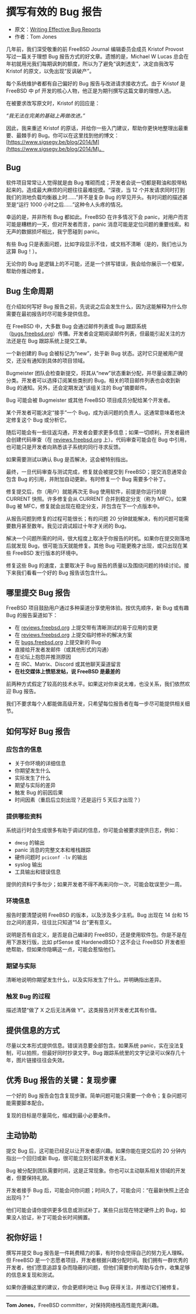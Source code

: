 # 撰写有效的 Bug 报告

- 原文：[Writing Effective Bug Reports](https://freebsdfoundation.org/our-work/journal/browser-based-edition/embedded-2/writing-effective-bug-reports/)
- 作者：Tom Jones

几年前，我们深受敬重的前 FreeBSD Journal 编辑委员会成员 Kristof Provost 写过一篇关于理想 Bug 报告方式的好文章。遗憾的是，Michael W Lucas 总会在年初就用光我们每期讽刺的额度，所以为了避免“讽刺透支”，决定由我改写 Kristof 的原文，以免出现“反讽破产”。

每个系统维护者都有自己偏好的 Bug 报告与改进请求接收方式。由于 Kristof 是 FreeBSD 中 pf 开发的核心人物，他正是为期刊撰写这篇文章的理想人选。

在被要求改写原文时，Kristof 的回应是：

*“我无法在完美的基础上再做改进。”*

因此，我来重述 Kristof 的原话，并给你一些入门建议，帮助你更快地整理出最重要、最棘手的 Bug。你可以在这里找到他的博文：[https://www.sigsegv.be/blog/2014/M](https://www.sigsegv.be/blog/2014/M)。



## Bug

软件项目常常让人觉得就是由 Bug 堆砌而成；开发者会说一切都是鞋油和胶带粘起来的。造成最大麻烦的问题往往最难捉摸。“深夜，当 12 个并发请求同时打到我们的测地负载均衡器上时……”并不是复杂 Bug 的罕见开头。有时问题的描述甚至是“运行 1000 小时之后……”这种令人头疼的情况。

幸运的是，并非所有 Bug 都如此。FreeBSD 在许多情况下会 panic，对用户而言可能是糟糕的一天，但对开发者而言，panic 消息可能是定位问题的重要线索。和无声的数据损坏相比，我宁愿碰到 panic。

有些 Bug 只是表面问题，比如字段显示不佳，或文档不清晰（是的，我们也认为这算 Bug！）。

无论你的 Bug 是逻辑上的不可能，还是一个拼写错误，我会给你展示一个框架，帮助你推动修复。



## Bug 生命周期

在介绍如何写好 Bug 报告之前，先说说之后会发生什么，因为这能解释为什么你需要在最初报告时尽可能多提供信息。

在 FreeBSD 中，大多数 Bug 会通过邮件列表或 Bug 跟踪系统（[bugs.freebsd.org](https://bugs.freebsd.org/)）传播。开发者会定期阅读邮件列表，但最能引起关注的方法还是在 Bug 跟踪系统上提交工单。

一个新创建的 Bug 会被标记为“new”，处于新 Bug 状态。这时它只是被用户提交，还没有通知到具体的项目领域。

Bugmeister 团队会检查新提交，将其从“new”状态重新分配，并尽量设置正确的分类。开发者可以选择订阅某些类别的 Bug。相关的项目邮件列表也会收到新 Bug 的通知。另外，还会定期发送“该组关注的 Bug”摘要邮件。

Bug 可能会被 Bugmeister 或其他 FreeBSD 项目成员分配给某个开发者。

某个开发者可能决定“接手”一个 Bug，成为该问题的负责人。这通常意味着他决定修复这个 Bug 或分析它。

随后可能会有一些往返沟通，开发者会要求更多信息；如果一切顺利，开发者最终会创建代码审查（在 [reviews.freebsd.org](https://reviews.freebsd.org) 上）。代码审查可能会在 Bug 中引用，也可能只是开发者向熟悉该子系统的同行寻求反馈。

如果需要测试以确认 Bug 是否解决，这会被特别指出。

最终，一旦代码审查与测试完成，修复就会被提交到 FreeBSD；提交消息通常会包含 Bug 的引用，并附加自动更新。有时修复一个 Bug 需要多个补丁。

修复提交后，你（用户）就能再次无 Bug 使用软件，前提是你运行的是 CURRENT 快照。许多修复会从 CURRENT 合并到稳定分支（称为 MFC）。如果 Bug 被 MFC，修复就会出现在稳定分支，并包含在下一个点版本中。

从报告问题到修复的过程可能很长；有的问题 20 分钟就能解决，有的问题可能需要数月甚至数年。我见过调试超过十年才关闭的 Bug。

解决一个问题所需的时间，很大程度上取决于你报告的时机。如果你在提交刚落地后就发现 Bug，很可能当天就能修复。其他 Bug 可能更晚才出现，或只出现在某些 FreeBSD 发行版本的环境中。

修复这些 Bug 的速度，主要取决于 Bug 报告的质量以及围绕问题的持续讨论。接下来我们看看一个好的 Bug 报告该包含什么。



## 哪里提交 Bug 报告

FreeBSD 项目鼓励用户通过多种渠道分享使用体验。按优先顺序，新 Bug 或有趣 Bug 的报告渠道如下：

* 在 [reviews.freebsd.org](https://reviews.freebsd.org/) 上提交带有清晰测试的易于应用的变更
* 在 [reviews.freebsd.org](https://reviews.freebsd.org/) 上提交临时修补的解决方案
* 在 [bugs.freebsd.org](https://bugs.freebsd.org/) 上提交新的 Bug
* 直接给开发者发邮件（或其他形式的沟通）
* 在论坛上抱怨并推测原因
* 在 IRC、Matrix、Discord 或其他聊天渠道留言
* **在社交媒体上愤怒发帖，说 FreeBSD 是最差的**

前两种方式假定了较高的技术水平。如果这对你来说太难，也没关系，我们依然欢迎 Bug 报告。

我们不要求每个人都能做高级开发，只希望每位报告者在每一步尽可能提供相关细节。



## 如何写好 Bug 报告

### 应包含的信息

* 关于你环境的详细信息
* 你期望发生什么
* 实际发生了什么
* 期望与实际的差异
* 触发 Bug 的前因后果
* 时间因素（重启后立刻出现？还是运行 5 天后才出现？）

### 提供哪些资料

系统运行时会生成很多有助于调试的信息，你可能会被要求提供日志，例如：

* `dmesg` 的输出
* panic 消息的完整文本和堆栈跟踪
* 硬件问题时 `pciconf -lv` 的输出
* syslog 输出
* 工具输出和错误信息

提供的资料宁多勿少；如果开发者不得不再来问你一次，可能会耽误至少一周。

### 环境信息

报告时要清楚说明 FreeBSD 的版本，以及涉及多少主机。Bug 出现在 14 台和 15 台之间的差异，往往比只知道“14 台”更有意义。

说明是否有自定义，是否是自己编译的 FreeBSD，还是使用软件包。你是不是在用下游发行版，比如 pfSense 或 HardenedBSD？这不会让 FreeBSD 开发者拒绝帮助，但如果你隐瞒这一点，可能会惹恼他们。

### 期望与实际

清晰地说明你期望发生什么，以及实际发生了什么。并明确指出差异。

### 触发 Bug 的过程

描述清楚“做了 X 之后无法再做 Y”。这类报告对开发者尤其有价值。



## 提供信息的方式

尽量以文本形式提供信息。错误消息要全部包含。如果系统 panic，实在没法复制，可以拍照，但最好同时抄录文字。Bug 跟踪系统里的文字记录可以保存几十年，图片链接往往会失效。



## 优秀 Bug 报告的关键：复现步骤

一个好的 Bug 报告会包含复现步骤。简单问题可能只需要一个命令；复杂问题可能需要脚本配合。

复现的目标是尽量简化，缩减到最小必要条件。



## 主动协助

提交 Bug 后，这可能已经足以让开发者感兴趣。如果你能在提交后的 20 分钟内指出一个回归或新 Bug，很可能立刻引起开发者关注。

Bug 被分配到团队需要时间，这是正常现象。你也可以主动联系相关领域的开发者，但要保持礼貌。

开发者接手 Bug 后，可能会问你问题；时间久了，可能会问：“在最新快照上还会出现吗？”

他们可能会请你提供更多信息或测试补丁。某些只出现在特定硬件上的 Bug，如果没人验证，补丁可能会长时间搁置。



## 祝你好运！

撰写并提交 Bug 报告是一件耗费精力的事，有时你会觉得自己的努力无人理睬。但 FreeBSD 是一个志愿者项目，开发者根据兴趣分配时间。我们拥有一群优秀的开发者，他们愿意追踪复杂而隐蔽的问题，但他们需要你的帮助与合作，收集足够的信息来复现和测试。

如果你遵循这里的建议，你会更顺利地让 Bug 获得关注，并推动它们被修复。

---

**Tom Jones**，FreeBSD committer，对保持网络栈高性能充满兴趣。
